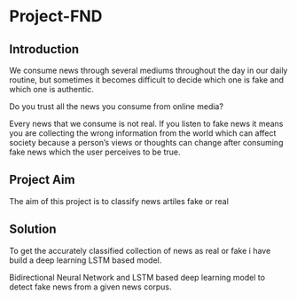 # Project-FND

## Introduction
We consume news through several mediums throughout the day in our daily routine, but sometimes it becomes difficult to decide which one is fake and which one is authentic.

Do you trust all the news you consume from online media?

Every news that we consume is not real. If you listen to fake news it means you are collecting the wrong information from the world which can affect society because a person’s views or thoughts can change after consuming fake news which the user perceives to be true.

## Project Aim 
The aim of this project is to classify news artiles fake or real 

## Solution 
To get the accurately classified collection of news as real or fake i have build a deep learning  LSTM based model.

Bidirectional Neural Network and LSTM based deep learning model to detect fake news from a given news corpus. 

